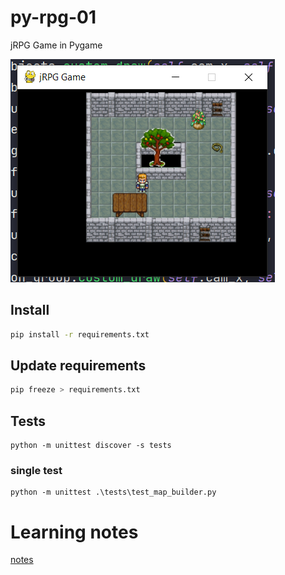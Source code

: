 # py-rpg-01
jRPG Game in Pygame

![image](./screenshots/Screenshot_2023-10-23.png)


## Install
```bash
pip install -r requirements.txt
```

## Update requirements
```bash
pip freeze > requirements.txt
```

## Tests
```commandline
python -m unittest discover -s tests
```
### single test
```commandline
python -m unittest .\tests\test_map_builder.py
```

# Learning notes
[notes](./notes.md)
